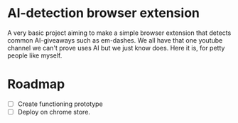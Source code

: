 # AI-detection browser extension

A very basic project aiming to make a simple browser extension that detects common AI-giveaways such as em-dashes. We all have that one youtube channel we can't prove uses AI but we just know does. Here it is, for petty people like myself.

# Roadmap

- [ ] Create functioning prototype
- [ ] Deploy on chrome store.